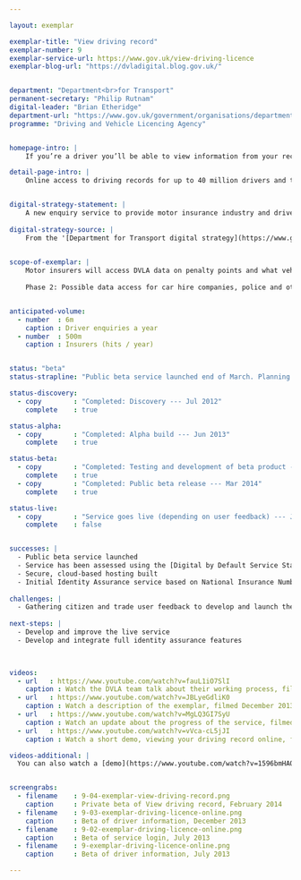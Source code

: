 ```yaml
---

layout: exemplar

exemplar-title: "View driving record"
exemplar-number: 9
exemplar-service-url: https://www.gov.uk/view-driving-licence
exemplar-blog-url: "https://dvladigital.blog.gov.uk/"


department: "Department<br>for Transport"
permanent-secretary: "Philip Rutnam"
digital-leader: "Brian Etheridge"
department-url: "https://www.gov.uk/government/organisations/department-for-transport"
programme: "Driving and Vehicle Licencing Agency"


homepage-intro: |
    If you’re a driver you’ll be able to view information from your record, including what vehicles you can drive and any penalty points and disqualifications. 

detail-page-intro: |
    Online access to driving records for up to 40 million drivers and the insurance industry


digital-strategy-statement: |
    A new enquiry service to provide motor insurance industry and driver enquiry services, all delivered through a ‘greenfield’ IT procurement approach developed jointly with the GDS. This will see a move away from expensive legacy ICT systems, using an innovative ‘agile’ approach to designing services and platforms.
    
digital-strategy-source: |
    From the '[Department for Transport digital strategy](https://www.gov.uk/government/publications/department-for-transport-digital-strategy)' --- December 2012
    

scope-of-exemplar: |
    Motor insurers will access DVLA data on penalty points and what vehicles users are allowed to drive to check insurance applications and cut honest drivers’ premiums, thus implementing Financial Services Authority requirements. Drivers will be able to check their personal data through a portal.
    
    Phase 2: Possible data access for car hire companies, police and other European governments.


anticipated-volume:
  - number  : 6m
    caption : Driver enquiries a year
  - number  : 500m
    caption : Insurers (hits / year)


status: "beta"
status-strapline: "Public beta service launched end of March. Planning work for live service in progress."

status-discovery:
  - copy        : "Completed: Discovery --- Jul 2012"
    complete    : true

status-alpha:
  - copy        : "Completed: Alpha build --- Jun 2013"
    complete    : true

status-beta:
  - copy        : "Completed: Testing and development of beta product --- Feb 2014"
    complete    : true
  - copy        : "Completed: Public beta release --- Mar 2014"
    complete    : true

status-live:
  - copy        : "Service goes live (depending on user feedback) --- June 2014"
    complete    : false


successes: |
  - Public beta service launched
  - Service has been assessed using the [Digital by Default Service Standard](https://www.gov.uk/service-manual/digital-by-default)
  - Secure, cloud-based hosting built
  - Initial Identity Assurance service based on National Insurance Number in place
  
challenges: |
  - Gathering citizen and trade user feedback to develop and launch the live service 
  
next-steps: |
  - Develop and improve the live service
  - Develop and integrate full identity assurance features

  

videos:
  - url   : https://www.youtube.com/watch?v=fauL1iO7SlI
    caption : Watch the DVLA team talk about their working process, filmed May 2013
  - url   : https://www.youtube.com/watch?v=JBLyeGdliK0
    caption : Watch a description of the exemplar, filmed December 2013
  - url   : https://www.youtube.com/watch?v=MgLQ3GI7SyU
    caption : Watch an update about the progress of the service, filmed December 2013
  - url   : https://www.youtube.com/watch?v=vVca-cL5jJI
    caption : Watch a short demo, viewing your driving record online, filmed January 2014

videos-additional: |
  You can also watch a [demo](https://www.youtube.com/watch?v=1596bmHAOrg) introducing the service, filmed May 2013.


screengrabs:
  - filename    : 9-04-exemplar-view-driving-record.png
    caption     : Private beta of View driving record, February 2014
  - filename    : 9-03-exemplar-driving-licence-online.png
    caption     : Beta of driver information, December 2013
  - filename    : 9-02-exemplar-driving-licence-online.png
    caption     : Beta of service login, July 2013
  - filename    : 9-exemplar-driving-licence-online.png
    caption     : Beta of driver information, July 2013

---
```




